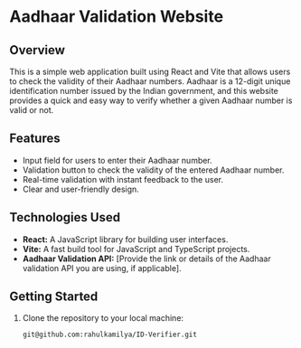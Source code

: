 # Aadhaar Validation Website

## Overview

This is a simple web application built using React and Vite that allows users to check the validity of their Aadhaar numbers. Aadhaar is a 12-digit unique identification number issued by the Indian government, and this website provides a quick and easy way to verify whether a given Aadhaar number is valid or not.

## Features

- Input field for users to enter their Aadhaar number.
- Validation button to check the validity of the entered Aadhaar number.
- Real-time validation with instant feedback to the user.
- Clear and user-friendly design.

## Technologies Used

- **React:** A JavaScript library for building user interfaces.
- **Vite:** A fast build tool for JavaScript and TypeScript projects.
- **Aadhaar Validation API:** [Provide the link or details of the Aadhaar validation API you are using, if applicable].

## Getting Started

1. Clone the repository to your local machine:

   ```bash
   git@github.com:rahulkamilya/ID-Verifier.git
